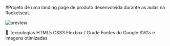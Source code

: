 
#Projeto de uma landing page de produto desenvolvida durante as aulas na Rocketseat.

![preview](https://github.com/user-attachments/assets/d90b26ec-ccfd-4033-b2a9-ec71f2e6ac0b)


🚀 Tecnologias
HTML5
CSS3
Flexbox / Grade
Fontes do Google
SVGs e imagens otimizadas
